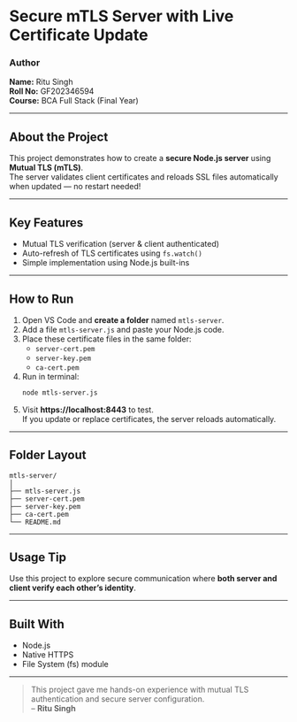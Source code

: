 # Secure mTLS Server with Live Certificate Update

###  Author
**Name:** Ritu Singh  
**Roll No:** GF202346594  
**Course:** BCA Full Stack (Final Year)

---

##  About the Project
This project demonstrates how to create a **secure Node.js server** using **Mutual TLS (mTLS)**.  
The server validates client certificates and reloads SSL files automatically when updated — no restart needed!

---

##  Key Features
- Mutual TLS verification (server & client authenticated)  
-  Auto-refresh of TLS certificates using `fs.watch()`  
-  Simple implementation using Node.js built-ins  

---

##  How to Run
1. Open VS Code and **create a folder** named `mtls-server`.  
2. Add a file `mtls-server.js` and paste your Node.js code.  
3. Place these certificate files in the same folder:  
   - `server-cert.pem`  
   - `server-key.pem`  
   - `ca-cert.pem`  
4. Run in terminal:
   ```bash
   node mtls-server.js
   ```
5. Visit **https://localhost:8443** to test.  
   If you update or replace certificates, the server reloads automatically.

---

##  Folder Layout
```
mtls-server/
│
├── mtls-server.js
├── server-cert.pem
├── server-key.pem
├── ca-cert.pem
└── README.md
```

---

##  Usage Tip
Use this project to explore secure communication where **both server and client verify each other’s identity**.

---

##  Built With
- Node.js  
- Native HTTPS  
- File System (fs) module  

---

> This project gave me hands-on experience with mutual TLS authentication and secure server configuration.  
> – **Ritu Singh**
